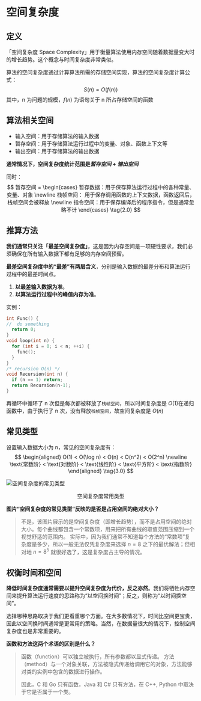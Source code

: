 # 空间复杂度

## 定义

「空间复杂度 Space Complexity」用于衡量算法使用内存空间随着数据量变大时的增长趋势。这个概念与时间复杂度非常类似。

算法的空问复杂度通过计算算法所需的存储空间实现，算法的空间复杂度计算公式：
$$
S(n) = O(f(n)) \tag{1.0}
$$
其中，n 为问题的规模，$f(n)$ 为语句关于 n 所占存储空间的函数

## 算法相关空间

* 输入空间：用于存储算法的输入数据
* 暂存空间：用于存储算法运行过程中的变量、对象、函数上下文等
* 输出空间：用于存储算法的输出数据

**通常情况下，空间复杂度统计范围是*暂存空间* + *输出空间***

同时：
$$
暂存空间 = \begin{cases}
暂存数据：用于保存算法运行过程中的各种常量、变量、对象 \newline
栈帧空间： 用于保存调用函数的上下文数据，函数返回后，栈帧空间会被释放 \newline
指令空间：用于保存编译后的程序指令，但是通常忽略不计
\end{cases} \tag{2.0}
$$

## 推算方法

**我们通常只关注「最差空间复杂度」**，这是因为内存空间是一项硬性要求，我们必须确保在所有输入数据下都有足够的内存空间预留。

**最差空间复杂度中的“最差”有两层含义**，分别是输入数据的最差分布和算法运行过程中的最差时间点。

1. **以最差输入数据为准**。
2. **以算法运行过程中的峰值内存为准**。

实例：

```cpp
int Func() {
//  do something
  return 0;
}
void loop(int n) {
  for (int i = 0; i < n; ++i) {
    func();
  }
}
/* recursion O(n) */
void Recursion(int n) {
  if (n == 1) return;
  return Recursion(n-1);
}
```

再循环中循环了 n 次但是每次都被释放了`栈帧空间`，所以时间复杂度是 $O(1)$在递归函数中，由于执行了 n 次，没有释放`栈帧空间`，故空间复杂度是 $O(n)$

## 常见类型

设置输入数据大小为 n，常见的空间复杂度有：
$$
\begin{aligned}
O(1) < O(\log n) < O(n) < O(n^2) < O(2^n) \newline
\text{常数阶} < \text{对数阶} < \text{线性阶} < \text{平方阶} < \text{指数阶}
\end{aligned} \tag{3.0}
$$


![空间复杂度的常见类型](https://www.hello-algo.com/chapter_computational_complexity/space_complexity.assets/space_complexity_common_types.png)

<center> 空间复杂度常用类型 </center>

**图片“空间复杂度的常见类型”反映的是否是占用空间的绝对大小？**

> 不是，该图片展示的是空间复杂度（即增长趋势），而不是占用空间的绝对大小。每个曲线都包含一个常数项，用来把所有曲线的取值范围压缩到一个视觉舒适的范围内。 实际中，因为我们通常不知道每个方法的“常数项”复杂度是多少，所以一般无法仅凭复杂度来选择 $n = 8$ 之下的最优解法；但相对地 $n = 8^5$ 就很好选了，这是复杂度占主导的情况。

## 权衡时间和空间

**降低时间复杂度通常需要以提升空间复杂度为代价，反之亦然**。我们将牺牲内存空间来提升算法运行速度的思路称为“以空间换时间”；反之，则称为“以时间换空间”。

选择哪种思路取决于我们更看重哪个方面。在大多数情况下，时间比空间更宝贵，因此以空间换时间通常是更常用的策略。当然，在数据量很大的情况下，控制空间复杂度也是非常重要的。

**函数和方法这两个术语的区别是什么？**

> 函数（function）可以独立被执行，所有参数都以显式传递。 方法（method）与一个对象关联，方法被隐式传递给调用它的对象，方法能够对类的实例中包含的数据进行操作。
>
> 因此，C 和 Go 只有函数，Java 和 C# 只有方法，在 C++, Python 中取决于它是否属于一个类。